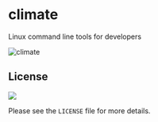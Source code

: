 # climate

Linux command line tools for developers

![climate](https://i.imgur.com/dGsIF7I.png)

## License

<a href="https://www.gnu.org/licenses/agpl-3.0.html">
    <img src="https://img.shields.io/badge/license-GNU%20Affero%20General%20Public%20License-blue.svg">
</a>

Please see the `LICENSE` file for more details.
